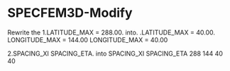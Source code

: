 # SPECFEM3D-Modify

Rewrite the 
1.LATITUDE_MAX  = 288.00.   into.   .LATITUDE_MAX  = 40.00.   
  LONGITUDE_MAX = 144.00             LONGITUDE_MAX = 40.00
  
2.SPACING_XI SPACING_ETA.   into    SPACING_XI SPACING_ETA
     288        144                     40         40
